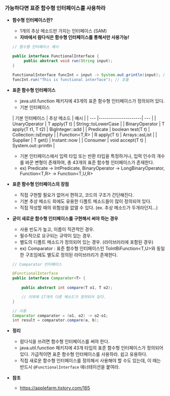 ### 가능하다면 표준 함수형 인터페이스를 사용하라

- **함수형 인터페이스란?**
    - 1개의 추상 메소드만 가지는 인터페이스 (SAM)
    - **자바에서 람다식은 함수형 인터페이스를 통해서만 사용가능!**

    ```java
    // 함수형 인터페이스 예시
    
    public interface FunctionalInterface {
         public abstract void run(String input);
    }
    
    FunctionalInterface funcInt = input -> System.out.println(input); // 재정의
    funcInt.run("This is functional interface"); // 호출
    ```


- **표준 함수형 인터페이스**
    - java.util.function 패키지에 43개의 표준 함수형 인터페이스가 정의되어 있다.
    - 기본 인터페이스

  | 기본 인터페이스 | 추상 메소드 | 예시                  |
      | --- |---------------------| --- |
  | UnaryOperator<T> | T apply(T t) | String::toLowerCase |
  | BinaryOperator<T> | T apply(T t1, T t2) | BigInteger::add     |
  | Predicate<T> | boolean test(T t) | Collection::isEmpty |
  | Function<T,R> | R apply(T t) | Arrays::asList      |
  | Supplier<T> | T get() | Instant::now        |
  | Consumer<T> | void accept(T t) | System.out::println |
    - 기본 인터페이스에서 입력 타입 또는 반환 타입을 특정하거나, 입력 인수의 개수를 바꾼 변형이 존재하여, 총 43개의 표준 함수형 인터페이스가 존재한다.
    - ex) Predicate → IntPredicate, BinaryOperator → LongBinaryOperator,          Function<T,R> → Function<T,U,R>


- **표준 함수형 인터페이스의 장점**
    - 직접 구현할 필요가 없어서 편하고, 코드의 구조가 간단해진다.
    - 기본 추상 메소드 외에도 유용한 디폴트 메소드들이 많이 정의되어 있다.
    - 직접 작성할 때의 위험성을 없앨 수 있다. (ex. 추상 메소드가 두개라던지...)


- **굳이 새로운 함수형 인터페이스를 구현해서 써야 하는 경우**
    - 사용 빈도가 높고, 이름이 직관적인 경우.
    - 필수적으로 요구되는 규약이 있는 경우.
    - 별도의 디폴트 메소드가 정의되어 있는 경우. (라이브러리에 포함된 경우)
    - ex) Comparator<T> : 표준 함수형 인터페이스인 ToIntBiFunction<T,U>와 동일한 구조임에도 별도로 정의된 라이브러리가 존재한다.

    ```java
    // Comparator 인터페이스
    
    @FunctionalInterface
    public interface Comparator<T> {
    	
    	public abstract int compare(T o1, T o2);
    
    	// 이외에 17개의 다른 메소드가 정의되어 있다. 
    }
    
    // 사용
    Comparator comparator = (o1, o2) -> o2-o1;
    int result = comparator.compare(a, b);
    ```


- **정리**
    - 람다식을 쓰려면 함수형 인터페이스를 써야 한다.
    - java.util.function 패키지에 43개 타입의 표준 함수형 인터페이스가 정의되어 있다. 가급적이면 표준 함수형 인터페이스를 사용하라. 쉽고 유용하다.
    - 직접 새로운 함수형 인터페이스를 정의해서 사용해야 할 수도 있는데, 이 때는 반드시 `@FunctionalInterface` 애너테이션을 붙여라.

- **참조**
  - https://applefarm.tistory.com/165
